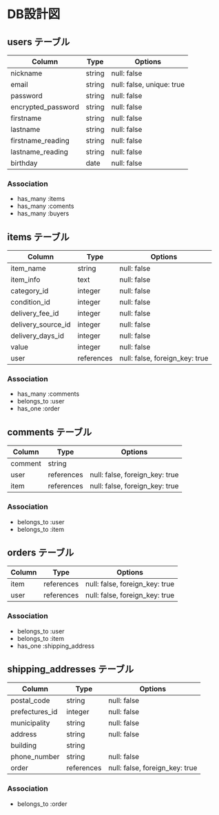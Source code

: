 # DB設計図

## users テーブル

| Column             | Type       | Options                   |
| ------------------ | ---------- | ------------------------- |
| nickname           | string     | null: false               |
| email              | string     | null: false, unique: true |
| password           | string     | null: false               |
| encrypted_password | string     | null: false               |
| firstname          | string     | null: false               |
| lastname           | string     | null: false               |
| firstname_reading  | string     | null: false               |
| lastname_reading   | string     | null: false               |
| birthday           | date       | null: false               |


### Association

- has_many :items
- has_many :coments
- has_many :buyers

## items テーブル

| Column             | Type       | Options                        |
| ------------------ | ---------- | ------------------------------ |
| item_name          | string     | null: false                    |
| item_info          | text       | null: false                    |
| category_id        | integer    | null: false                    |
| condition_id       | integer    | null: false                    |
| delivery_fee_id    | integer    | null: false                    |
| delivery_source_id | integer    | null: false                    |
| delivery_days_id   | integer    | null: false                    |
| value              | integer    | null: false                    |
| user               | references | null: false, foreign_key: true |


### Association

- has_many :comments
- belongs_to :user
- has_one :order

## comments テーブル

| Column  | Type       | Options                        |
| ------- | ---------- | ------------------------------ |
| comment | string     |                                |
| user    | references | null: false, foreign_key: true |
| item    | references | null: false, foreign_key: true |

### Association

- belongs_to :user
- belongs_to :item


## orders テーブル

| Column | Type       | Options                        |
| ------ | ---------- | ------------------------------ |
| item   | references | null: false, foreign_key: true |
| user   | references | null: false, foreign_key: true |  

### Association

- belongs_to :user
- belongs_to :item
- has_one :shipping_address


## shipping_addresses テーブル

| Column         | Type       | Options                        |
| -------------- | ---------- | ------------------------------ |
| postal_code    | string     | null: false                    |  
| prefectures_id | integer    | null: false                    |
| municipality   | string     | null: false                    |
| address        | string     | null: false                    |
| building       | string     |                                |
| phone_number   | string     | null: false                    |
| order          | references | null: false, foreign_key: true |

### Association
- belongs_to :order